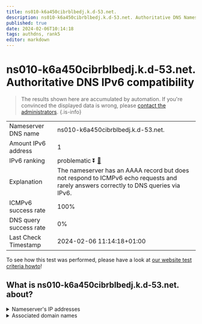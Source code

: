 ```yaml
---
title: ns010-k6a450cibrblbedj.k.d-53.net.
description: ns010-k6a450cibrblbedj.k.d-53.net. Authoritative DNS Nameserver IPv6 compatibility
published: true
date: 2024-02-06T10:14:18
tags: authdns, rank5
editor: markdown
---
```


# ns010-k6a450cibrblbedj.k.d-53.net. Authoritative DNS IPv6 compatibility

> The results shown here are accumulated by automation. If you're convinced the displayed data is wrong, please [contact the administrators](/howto/chat). 
{.is-info}




|   |   |
| - | - |
| Nameserver DNS name | ns010-k6a450cibrblbedj.k.d-53.net.
| Amount IPv6 address | 1
| IPv6 ranking | problematic :arrow_double_down: [🔗](/howto/ranking) |
| Explanation | The nameserver has an AAAA record but does not respond to ICMPv6 echo requests and rarely answers correctly to DNS queries via IPv6. |
| ICMPv6 success rate | 100%|
| DNS query success rate | 0% |
| Last Check Timestamp | 2024-02-06 11:14:18+01:00 |

To see how this test was performed, please have a look at [our website test criteria howto](/howto/testcriteria/authdns)!


## What is ns010-k6a450cibrblbedj.k.d-53.net. about?




<details>
<summary>Nameserver's IP addresses</summary>

2001:240:bb81::29:101

</details>



<details>
<summary>Associated domain names</summary>

www.smfg.co.jp

</details>
